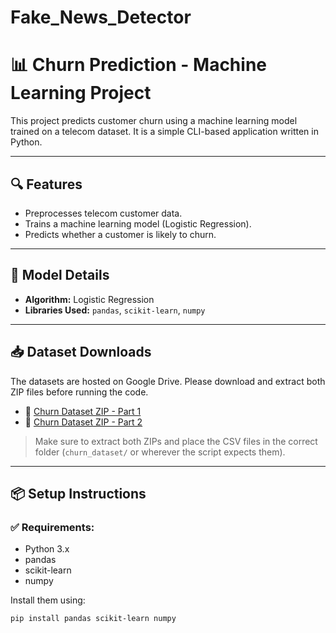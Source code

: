# Fake_News_Detector

# 📊 Churn Prediction - Machine Learning Project

This project predicts customer churn using a machine learning model trained on a telecom dataset. It is a simple CLI-based application written in Python.

---

## 🔍 Features

- Preprocesses telecom customer data.
- Trains a machine learning model (Logistic Regression).
- Predicts whether a customer is likely to churn.

---

## 🧠 Model Details

- **Algorithm:** Logistic Regression
- **Libraries Used:** `pandas`, `scikit-learn`, `numpy`

---

## 📥 Dataset Downloads

The datasets are hosted on Google Drive. Please download and extract both ZIP files before running the code.

- 📁 [Churn Dataset ZIP - Part 1](https://drive.google.com/file/d/1D5Pl8HgqCZoVJiHsVhcpA0vPFQIRWPEM/view?usp=drive_link)
- 📁 [Churn Dataset ZIP - Part 2](https://drive.google.com/file/d/1iAY8eIPci5GcjwvWsqJMHT4xr4rL8fmM/view?usp=drive_link)

> Make sure to extract both ZIPs and place the CSV files in the correct folder (`churn_dataset/` or wherever the script expects them).

---

## 📦 Setup Instructions

### ✅ Requirements:

- Python 3.x
- pandas
- scikit-learn
- numpy

Install them using:

```bash
pip install pandas scikit-learn numpy
